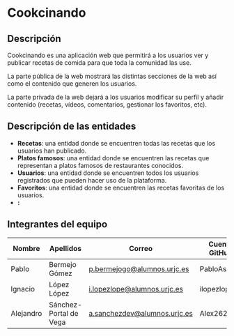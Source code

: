 # Cookcinando

## Descripción

Cookcinando es una aplicación web que permitirá a los usuarios ver y publicar recetas de comida para que toda la comunidad las use.

La parte pública de la web mostrará las distintas secciones de la web así como el contenido que generen los usuarios.

La parte privada de la web dejará a los usuarios modificar su perfil y añadir contenido (recetas, vídeos, comentarios, gestionar los favoritos, etc).

## Descripción de las entidades

- **Recetas**: una entidad donde se encuentren todas las recetas que los usuarios han publicado.
- **Platos famosos**: una entidad donde se encuentren las recetas que representan a platos famosos de restaurantes conocidos.
- **Usuarios**: una entidad donde se encuentren todos los usuarios registrados que pueden hacer uso de la plataforma.
- **Favoritos**: una entidad donde se encuentren las recetas favoritas de los usuarios.
- **:**

## Integrantes del equipo

| Nombre | Apellidos | Correo | Cuenta GitHub |
| - | - | - | - |
| Pablo | Bermejo Gómez | p.bermejogo@alumnos.urjc.es | PabloAsekas |
| Ignacio | López López | i.lopezlope@alumnos.urjc.es | ilopezlopez |
| Alejandro | Sánchez-Portal de Vega | a.sanchezdev@alumnos.urjc.es | Alex2626 |